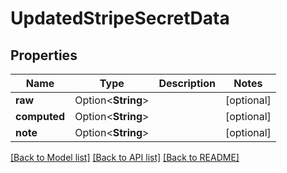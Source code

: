 # UpdatedStripeSecretData

## Properties

Name | Type | Description | Notes
------------ | ------------- | ------------- | -------------
**raw** | Option<**String**> |  | [optional]
**computed** | Option<**String**> |  | [optional]
**note** | Option<**String**> |  | [optional]

[[Back to Model list]](../README.md#documentation-for-models) [[Back to API list]](../README.md#documentation-for-api-endpoints) [[Back to README]](../README.md)


